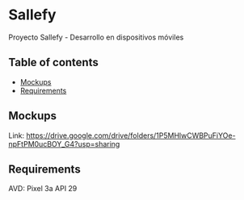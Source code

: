 # Sallefy
Proyecto Sallefy - Desarrollo en dispositivos móviles

## Table of contents
* [Mockups](#mockups)
* [Requirements](#requirements)

## Mockups
Link: https://drive.google.com/drive/folders/1P5MHlwCWBPuFiYOe-npFtPM0ucBOY_G4?usp=sharing

## Requirements
AVD: Pixel 3a API 29
